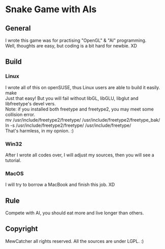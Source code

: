 Snake Game with AIs
===================

General
-------------------
  I wrote this game was for practising "OpenGL" & "AI" programming.<br/>
  Well, thoughts are easy, but coding is a bit hard for newbie. XD<br/>

Build
-------------------
### Linux
  I wrote all of this on openSUSE, thus Linux users are able to build it easily.<br/>
    make<br/>
  Just that easy! But you will fail without libGL, libGLU, libglut and libfreetype's devel vers.<br/>
  Note: if you installed both freetype and freetype2, you may meet some collision error.<br/>
    mv /usr/include/freetype2/freetype/ /usr/include/freetype2/freetype_bak/<br/>
    ln -s /usr/include/freetype2/freetype/ /usr/include/freetype/<br/>
  That's harmless, in my opnion. :)<br/>

### Win32
  After I wrote all codes over, I will adjust my sources, then you will see a tutorial.

### MacOS
  I will try to borrow a MacBook and finish this job. XD

Rule
-------------------
  Compete with AI, you should eat more and live longer than others.

Copyright
-------------------
  MewCatcher all rights reserved.
  All the sources are under LGPL. :)


